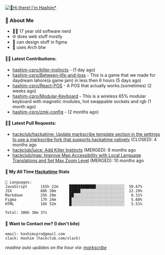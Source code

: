 [![👋Hi there! I'm Hashim*](/assets/intro.gif "Go To hashim-ali.work")](https://hashim-ali.work)

### 📖 About Me
- 👨‍💻 17 year old software nerd
- 🌐 does web stuff mostly
- 🎨 can design stuff in figma
- 🐧 uses Arch btw

#### 👷‍♂️ Latest Contributions:
- [hashim-cpro/killer-instincts](https://github.com/hashim-cpro/killer-instincts) -  (1 day ago)
- [hashim-cpro/Between-life-and-loss](https://github.com/hashim-cpro/Between-life-and-loss) - This is a game that we made for daydream lahore(a game jam) in less then 6 hours (5 days ago)
- [hashim-cpro/React-POS](https://github.com/hashim-cpro/React-POS) - A POS that actually works.(sometimes) (2 weeks ago)
- [hashim-cpro/Modular-Keyboard](https://github.com/hashim-cpro/Modular-Keyboard) - This is a wireless 65% modular keyboard with magnetic modules, hot swappable sockets and rgb (1 month ago)
- [hashim-cpro/zmk-config](https://github.com/hashim-cpro/zmk-config) -  (2 months ago)

#### 🧑‍💻 Latest Pull Requests:
- [hackclub/hackatime: Update markscribe template section in the settings to use a markscribe fork that supports hackatime natively](https://github.com/hackclub/hackatime/pull/258) (CLOSED): 4 months ago
- [hackclub/juice: Add  Killer Instincts](https://github.com/hackclub/juice/pull/248) (MERGED): 8 months ago
- [hackclub/map: Improve Map Accessibility with Local Language Translations and Set Max Zoom Level](https://github.com/hackclub/map/pull/12) (MERGED): 10 months ago

#### 📡 My All Time [Hackatime](https://hackatime.hackclub.com) Stats
```
💾 Languages:
JavaScript      155h 22m     ████████████░░░░░░░░░░░░░  50.67%
JSX             68h 20m      █████░░░░░░░░░░░░░░░░░░░░  22.29%
Markdown        25h 29m      ██░░░░░░░░░░░░░░░░░░░░░░░   8.31%
Figma           17h 24m      █░░░░░░░░░░░░░░░░░░░░░░░░   5.68%
HTML            16h 52m      █░░░░░░░░░░░░░░░░░░░░░░░░   5.51%

Total: 306h 38m 37s
```
#### 📮 Want to Contact me? (I don't bite)
```
email: hashimcpro@gmail.com
slack: Hashim (hackclub.com/slack)
```
_readme auto updates on the hour via: [markscribe](https://github.com/hashim-cpro/markscribe)_